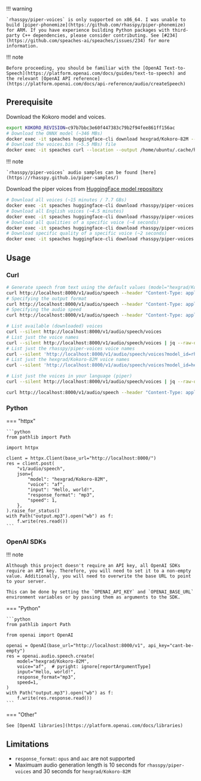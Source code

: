 !!! warning

    `rhasspy/piper-voices` is only supported on x86_64. I was unable to build [piper-phonemize](https://github.com/rhasspy/piper-phonemize) for ARM. If you have experience building Python packages with third-party C++ dependencies, please consider contributing. See [#234](https://github.com/speaches-ai/speaches/issues/234) for more information.

!!! note

    Before proceeding, you should be familiar with the [OpenAI Text-to-Speech](https://platform.openai.com/docs/guides/text-to-speech) and the relevant [OpenAI API reference](https://platform.openai.com/docs/api-reference/audio/createSpeech)

## Prerequisite

Download the Kokoro model and voices.

```bash
export KOKORO_REVISION=c97b7bbc3e60f447383c79b2f94fee861ff156ac
# Download the ONNX model (~346 MBs)
docker exec -it speaches huggingface-cli download hexgrad/Kokoro-82M --include 'kokoro-v0_19.onnx' --revision $KOKORO_REVISION
# Download the voices.bin (~5.5 MBs) file
docker exec -it speaches curl --location --output /home/ubuntu/.cache/huggingface/hub/models--hexgrad--Kokoro-82M/snapshots/$KOKORO_REVISION/voices.bin https://github.com/thewh1teagle/kokoro-onnx/releases/download/model-files/voices.bin
```

!!! note

    `rhasspy/piper-voices` audio samples can be found [here](https://rhasspy.github.io/piper-samples/)

Download the piper voices from [HuggingFace model repository](https://huggingface.co/rhasspy/piper-voices)

```bash
# Download all voices (~15 minutes / 7.7 GBs)
docker exec -it speaches huggingface-cli download rhasspy/piper-voices
# Download all English voices (~4.5 minutes)
docker exec -it speaches huggingface-cli download rhasspy/piper-voices --include 'en/**/*' 'voices.json'
# Download all qualities of a specific voice (~4 seconds)
docker exec -it speaches huggingface-cli download rhasspy/piper-voices --include 'en/en_US/amy/**/*' 'voices.json'
# Download specific quality of a specific voice (~2 seconds)
docker exec -it speaches huggingface-cli download rhasspy/piper-voices --include 'en/en_US/amy/medium/*' 'voices.json'
```

## Usage

### Curl

```bash
# Generate speech from text using the default values (model="hexgrad/Kokoro-82M", voice="af", response_format="mp3", speed=1.0, etc.)
curl http://localhost:8000/v1/audio/speech --header "Content-Type: application/json" --data '{"input": "Hello World!"}' --output audio.mp3
# Specifying the output format
curl http://localhost:8000/v1/audio/speech --header "Content-Type: application/json" --data '{"input": "Hello World!", "response_format": "wav"}' --output audio.wav
# Specifying the audio speed
curl http://localhost:8000/v1/audio/speech --header "Content-Type: application/json" --data '{"input": "Hello World!", "speed": 2.0}' --output audio.mp3

# List available (downloaded) voices
curl --silent http://localhost:8000/v1/audio/speech/voices
# List just the voice names
curl --silent http://localhost:8000/v1/audio/speech/voices | jq --raw-output '.[] | .voice_id'
# List just the rhasspy/piper-voices voice names
curl --silent 'http://localhost:8000/v1/audio/speech/voices?model_id=rhasspy/piper-voices' | jq --raw-output '.[] | .voice_id'
# List just the hexgrad/Kokoro-82M voice names
curl --silent 'http://localhost:8000/v1/audio/speech/voices?model_id=hexgrad/Kokoro-82M' | jq --raw-output '.[] | .voice_id'

# List just the voices in your language (piper)
curl --silent http://localhost:8000/v1/audio/speech/voices | jq --raw-output '.[] | select(.voice | startswith("en")) | .voice_id'

curl http://localhost:8000/v1/audio/speech --header "Content-Type: application/json" --data '{"input": "Hello World!", "voice": "af_sky"}' --output audio.mp3
```

### Python

=== "httpx"

    ```python
    from pathlib import Path

    import httpx

    client = httpx.Client(base_url="http://localhost:8000/")
    res = client.post(
        "v1/audio/speech",
        json={
            "model": "hexgrad/Kokoro-82M",
            "voice": "af",
            "input": "Hello, world!",
            "response_format": "mp3",
            "speed": 1,
        },
    ).raise_for_status()
    with Path("output.mp3").open("wb") as f:
        f.write(res.read())
    ```

### OpenAI SDKs

!!! note

    Although this project doesn't require an API key, all OpenAI SDKs require an API key. Therefore, you will need to set it to a non-empty value. Additionally, you will need to overwrite the base URL to point to your server.

    This can be done by setting the `OPENAI_API_KEY` and `OPENAI_BASE_URL` environment variables or by passing them as arguments to the SDK.

=== "Python"

    ```python
    from pathlib import Path

    from openai import OpenAI

    openai = OpenAI(base_url="http://localhost:8000/v1", api_key="cant-be-empty")
    res = openai.audio.speech.create(
        model="hexgrad/Kokoro-82M",
        voice="af",  # pyright: ignore[reportArgumentType]
        input="Hello, world!",
        response_format="mp3",
        speed=1,
    )
    with Path("output.mp3").open("wb") as f:
        f.write(res.response.read())
    ```

=== "Other"

    See [OpenAI libraries](https://platform.openai.com/docs/libraries)

## Limitations

- `response_format`: `opus` and `aac` are not supported
- Maximuam audio generation length is 10 seconds for `rhasspy/piper-voices` and 30 seconds for `hexgrad/Kokoro-82M`
